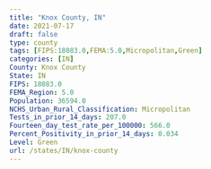 ```yaml
---
title: "Knox County, IN"
date: 2021-07-17
draft: false
type: county
tags: [FIPS:18083.0,FEMA:5.0,Micropolitan,Green]
categories: [IN]
County: Knox County
State: IN
FIPS: 18083.0
FEMA_Region: 5.0
Population: 36594.0
NCHS_Urban_Rural_Classification: Micropolitan
Tests_in_prior_14_days: 207.0
Fourteen_day_test_rate_per_100000: 566.0
Percent_Positivity_in_prior_14_days: 0.034
Level: Green
url: /states/IN/knox-county
---
```



